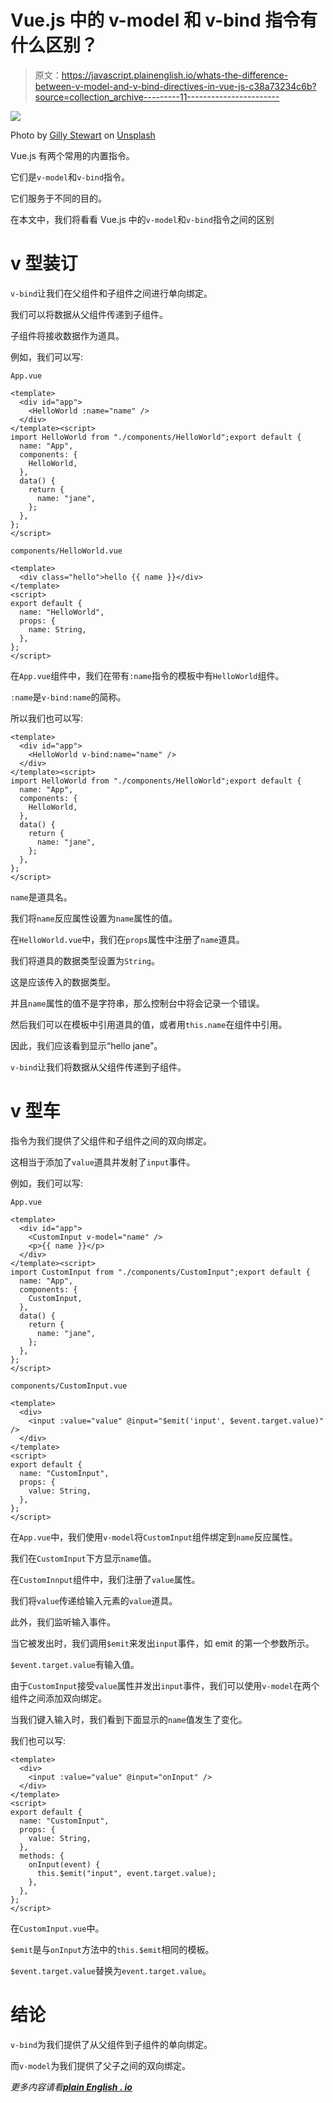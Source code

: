 # Vue.js 中的 v-model 和 v-bind 指令有什么区别？

> 原文：<https://javascript.plainenglish.io/whats-the-difference-between-v-model-and-v-bind-directives-in-vue-js-c38a73234c6b?source=collection_archive---------11----------------------->

![](img/c110fb6c9b5aec754e63bcb68388dc12.png)

Photo by [Gilly Stewart](https://unsplash.com/@gillystewart?utm_source=medium&utm_medium=referral) on [Unsplash](https://unsplash.com?utm_source=medium&utm_medium=referral)

Vue.js 有两个常用的内置指令。

它们是`v-model`和`v-bind`指令。

它们服务于不同的目的。

在本文中，我们将看看 Vue.js 中的`v-model`和`v-bind`指令之间的区别

# v 型装订

`v-bind`让我们在父组件和子组件之间进行单向绑定。

我们可以将数据从父组件传递到子组件。

子组件将接收数据作为道具。

例如，我们可以写:

`App.vue`

```
<template>
  <div id="app">
    <HelloWorld :name="name" />
  </div>
</template><script>
import HelloWorld from "./components/HelloWorld";export default {
  name: "App",
  components: {
    HelloWorld,
  },
  data() {
    return {
      name: "jane",
    };
  },
};
</script>
```

`components/HelloWorld.vue`

```
<template>
  <div class="hello">hello {{ name }}</div>
</template>
<script>
export default {
  name: "HelloWorld",
  props: {
    name: String,
  },
};
</script>
```

在`App.vue`组件中，我们在带有`:name`指令的模板中有`HelloWorld`组件。

`:name`是`v-bind:name`的简称。

所以我们也可以写:

```
<template>
  <div id="app">
    <HelloWorld v-bind:name="name" />
  </div>
</template><script>
import HelloWorld from "./components/HelloWorld";export default {
  name: "App",
  components: {
    HelloWorld,
  },
  data() {
    return {
      name: "jane",
    };
  },
};
</script>
```

`name`是道具名。

我们将`name`反应属性设置为`name`属性的值。

在`HelloWorld.vue`中，我们在`props`属性中注册了`name`道具。

我们将道具的数据类型设置为`String`。

这是应该传入的数据类型。

并且`name`属性的值不是字符串，那么控制台中将会记录一个错误。

然后我们可以在模板中引用道具的值，或者用`this.name`在组件中引用。

因此，我们应该看到显示“hello jane”。

`v-bind`让我们将数据从父组件传递到子组件。

# v 型车

指令为我们提供了父组件和子组件之间的双向绑定。

这相当于添加了`value`道具并发射了`input`事件。

例如，我们可以写:

`App.vue`

```
<template>
  <div id="app">
    <CustomInput v-model="name" />
    <p>{{ name }}</p>
  </div>
</template><script>
import CustomInput from "./components/CustomInput";export default {
  name: "App",
  components: {
    CustomInput,
  },
  data() {
    return {
      name: "jane",
    };
  },
};
</script>
```

`components/CustomInput.vue`

```
<template>
  <div>
    <input :value="value" @input="$emit('input', $event.target.value)" />
  </div>
</template>
<script>
export default {
  name: "CustomInput",
  props: {
    value: String,
  },
};
</script>
```

在`App.vue`中，我们使用`v-model`将`CustomInput`组件绑定到`name`反应属性。

我们在`CustomInput`下方显示`name`值。

在`CustomInnput`组件中，我们注册了`value`属性。

我们将`value`传递给输入元素的`value`道具。

此外，我们监听输入事件。

当它被发出时，我们调用`$emit`来发出`input`事件，如 emit 的第一个参数所示。

`$event.target.value`有输入值。

由于`CustomInput`接受`value`属性并发出`input`事件，我们可以使用`v-model`在两个组件之间添加双向绑定。

当我们键入输入时，我们看到下面显示的`name`值发生了变化。

我们也可以写:

```
<template>
  <div>
    <input :value="value" @input="onInput" />
  </div>
</template>
<script>
export default {
  name: "CustomInput",
  props: {
    value: String,
  },
  methods: {
    onInput(event) {
      this.$emit("input", event.target.value);
    },
  },
};
</script>
```

在`CustomInput.vue`中。

`$emit`是与`onInput`方法中的`this.$emit`相同的模板。

`$event.target.value`替换为`event.target.value`。

# 结论

`v-bind`为我们提供了从父组件到子组件的单向绑定。

而`v-model`为我们提供了父子之间的双向绑定。

*更多内容请看*[***plain English . io***](http://plainenglish.io)